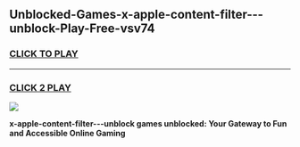 
## Unblocked-Games-x-apple-content-filter---unblock-Play-Free-vsv74
<h3>
<a href="https://premium76.site?title=x-apple-content-filter---unblock&ref=20M">CLICK TO PLAY</a></h3>
<hr>

<h3>
<a href="https://premium76.site?title=x-apple-content-filter---unblock&ref=20M">CLICK 2 PLAY</a>
  
</h3>

<a href="https://premium76.site?title=x-apple-content-filter---unblock&ref=19M"><img src="https://clearcache.store/games.png"></a>


**x-apple-content-filter---unblock games unblocked: Your Gateway to Fun and Accessible Online Gaming**
